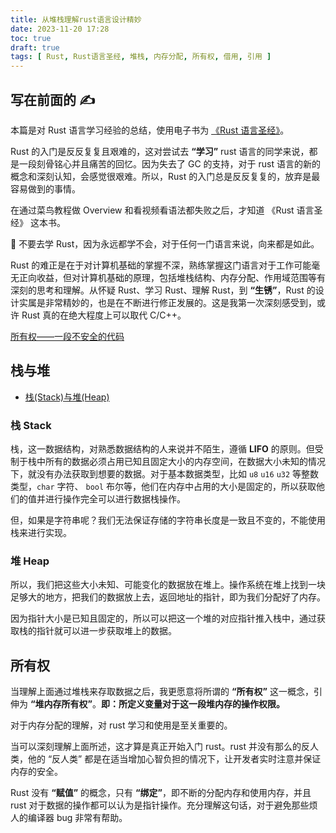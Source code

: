 ```yaml
---
title: 从堆栈理解rust语言设计精妙
date: 2023-11-20 17:28
toc: true
draft: true
tags: [ Rust, Rust语言圣经, 堆栈, 内存分配, 所有权, 借用, 引用 ]
---
```


## 写在前面的 ✍️

本篇是对 Rust 语言学习经验的总结，使用电子书为 [《Rust 语言圣经》](https://course.rs)。

Rust 的入门是反反复复且艰难的，这对尝试去 **“学习”** rust 语言的同学来说，都是一段刻骨铭心并且痛苦的回忆。因为失去了 GC 的支持，对于 rust 语言的新的概念和深刻认知，会感觉很艰难。所以，Rust 的入门总是反反复复的，放弃是最容易做到的事情。

在通过菜鸟教程做 Overview 和看视频看语法都失败之后，才知道 《Rust 语言圣经》 这本书。

🙅 不要去学 Rust，因为永远都学不会，对于任何一门语言来说，向来都是如此。

Rust 的难正是在于对计算机基础的掌握不深，熟练掌握这门语言对于工作可能毫无正向收益，但对计算机基础的原理，包括堆栈结构、内存分配、作用域范围等有深刻的思考和理解。从怀疑 Rust、学习 Rust、理解 Rust，到 **“生锈”**，Rust 的设计实属是非常精妙的，也是在不断进行修正发展的。这是我第一次深刻感受到，或许 Rust 真的在绝大程度上可以取代 C/C++。

[所有权——一段不安全的代码](https://course.rs/basic/ownership/ownership.html#%E4%B8%80%E6%AE%B5%E4%B8%8D%E5%AE%89%E5%85%A8%E7%9A%84%E4%BB%A3%E7%A0%81)

## 栈与堆

- [栈(Stack)与堆(Heap)](https://course.rs/basic/ownership/ownership.html#%E6%A0%88stack%E4%B8%8E%E5%A0%86heap)

### 栈 Stack

栈，这一数据结构，对熟悉数据结构的人来说并不陌生，遵循 **LIFO** 的原则。但受制于栈中所有的数据必须占用已知且固定大小的内存空间，在数据大小未知的情况下，就没有办法获取到想要的数据。对于基本数据类型，比如 `u8` `u16` `u32` 等整数类型，`char` 字符、 `bool` 布尔等，他们在内存中占用的大小是固定的，所以获取他们的值并进行操作完全可以进行数据栈操作。

但，如果是字符串呢？我们无法保证存储的字符串长度是一致且不变的，不能使用栈来进行实现。

### 堆 Heap

所以，我们把这些大小未知、可能变化的数据放在堆上。操作系统在堆上找到一块足够大的地方，把我们的数据放上去，返回地址的指针，即为我们分配好了内存。

因为指针大小是已知且固定的，所以可以把这一个堆的对应指针推入栈中，通过获取栈的指针就可以进一步获取堆上的数据。

## 所有权

当理解上面通过堆栈来存取数据之后，我更愿意将所谓的 **“所有权”** 这一概念，引伸为 **“堆内存所有权”**。**即：所定义变量对于这一段堆内存的操作权限。**

对于内存分配的理解，对 rust 学习和使用是至关重要的。

当可以深刻理解上面所述，这才算是真正开始入门 rust。rust 并没有那么的反人类，他的 “反人类” 都是在适当增加心智负担的情况下，让开发者实时注意并保证内存的安全。

Rust 没有 **“赋值”** 的概念，只有 **“绑定”**，即不断的分配内存和使用内存，并且 rust 对于数据的操作都可以认为是指针操作。充分理解这句话，对于避免那些烦人的编译器 bug 非常有帮助。
